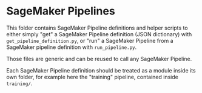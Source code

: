 # SageMaker Pipelines

This folder contains SageMaker Pipeline definitions and helper scripts to either simply "get" a SageMaker Pipeline definition (JSON dictionary) with `get_pipeline_definition.py`, or "run" a SageMaker Pipeline from a SageMaker pipeline definition with `run_pipeline.py`.

Those files are generic and can be reused to call any SageMaker Pipeline.

Each SageMaker Pipeline definition should be treated as a module inside its own folder, for example here the
"training" pipeline, contained inside `training/`.

